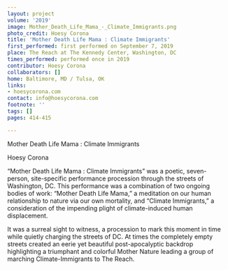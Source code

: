 ```yaml
---
layout: project
volume: '2019'
image: Mother_Death_Life_Mama_-_Climate_Immigrants.png
photo_credit: Hoesy Corona
title: 'Mother Death Life Mama : Climate Immigrants'
first_performed: first performed on September 7, 2019
place: The Reach at The Kennedy Center, Washington, DC
times_performed: performed once in 2019
contributor: Hoesy Corona
collaborators: []
home: Baltimore, MD / Tulsa, OK
links:
- hoesycorona.com
contact: info@hoesycorona.com
footnote: ''
tags: []
pages: 414-415

---
```


Mother Death Life Mama : Climate Immigrants

Hoesy Corona

“Mother Death Life Mama : Climate Immigrants” was a poetic, seven-person, site-specific performance procession through the streets of Washington, DC. This performance was a combination of two ongoing bodies of work: “Mother Death Life Mama,” a meditation on our human relationship to nature via our own mortality, and “Climate Immigrants,” a consideration of the impending plight of climate-induced human displacement.

It was a surreal sight to witness, a procession to mark this moment in time while quietly charging the streets of DC. At times the completely empty streets created an eerie yet beautiful post-apocalyptic backdrop highlighting a triumphant and colorful Mother Nature leading a group of marching Climate-Immigrants to The Reach.
